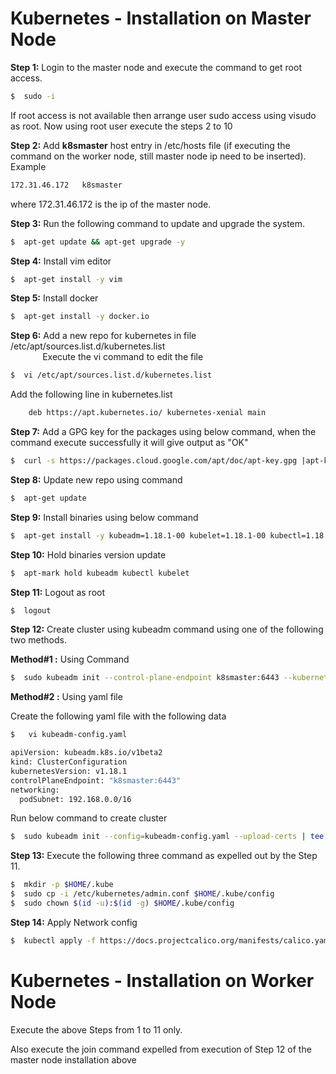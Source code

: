 # Kubernetes - Installation on Master Node

**Step 1:** Login to the master node  and execute the command to get root access. 
```sh
$  sudo -i
```
If root access is not available then arrange user sudo access using visudo as root. Now using root user execute the steps 2 to  10

**Step 2:** Add **k8smaster** host entry in /etc/hosts file (if executing the command on the worker node, still master node ip need to be inserted). Example
```sh
172.31.46.172   k8smaster 
```
where 172.31.46.172 is the ip of the master node.

**Step 3:** Run the following command to update and upgrade the system.
```sh
$  apt-get update && apt-get upgrade -y
```
**Step 4:** Install vim editor 
```sh
$  apt-get install -y vim
```
**Step 5:** Install docker
```sh
$  apt-get install -y docker.io
```

**Step 6:** Add a new repo for kubernetes in file /etc/apt/sources.list.d/kubernetes.list  
&nbsp;&nbsp;&nbsp;&nbsp;&nbsp;&nbsp;&nbsp;&nbsp;&nbsp;&nbsp;&nbsp;&nbsp; Execute the vi command to edit the file 
```sh
$  vi /etc/apt/sources.list.d/kubernetes.list
```

Add the following line in kubernetes.list 
    
```sh    
    deb https://apt.kubernetes.io/ kubernetes-xenial main
```
**Step 7:** Add a GPG key for the packages using below command, when the command execute successfully it will give output as "OK"
```sh
$  curl -s https://packages.cloud.google.com/apt/doc/apt-key.gpg |apt-key add -
```
**Step 8:** Update new repo using command
```sh
$  apt-get update 
```
**Step 9:** Install binaries using below command
```sh
$  apt-get install -y kubeadm=1.18.1-00 kubelet=1.18.1-00 kubectl=1.18.1-00
```
**Step 10:** Hold binaries version update
```sh
$  apt-mark hold kubeadm kubectl kubelet
```
**Step 11:** Logout as root
```sh
$  logout
```
**Step 12:** Create cluster using kubeadm command using one of the following two methods. 
         
**Method#1 :** Using Command
```sh
$  sudo kubeadm init --control-plane-endpoint k8smaster:6443 --kubernetes-version 1.18.1 --pod-network-cidr 192.168.0.0/16 --upload-certs|tee kubeadm-init.out
```
**Method#2 :** Using yaml file

Create the following yaml file with the following data
```sh	
$	vi kubeadm-config.yaml
```

```sh
apiVersion: kubeadm.k8s.io/v1beta2
kind: ClusterConfiguration
kubernetesVersion: v1.18.1
controlPlaneEndpoint: "k8smaster:6443"
networking:
  podSubnet: 192.168.0.0/16
```
Run below command to create cluster
```sh
$  sudo kubeadm init --config=kubeadm-config.yaml --upload-certs | tee kubeadm-init.out
```

**Step 13:** Execute the following three command as expelled out by the Step 11.
```sh
$  mkdir -p $HOME/.kube
$  sudo cp -i /etc/kubernetes/admin.conf $HOME/.kube/config
$  sudo chown $(id -u):$(id -g) $HOME/.kube/config
```

**Step 14:** Apply Network config
```sh
$  kubectl apply -f https://docs.projectcalico.org/manifests/calico.yaml
```

# Kubernetes - Installation on Worker Node

Execute the above Steps from 1 to 11 only. 

Also execute the join command expelled from execution of Step 12 of the master node installation above

